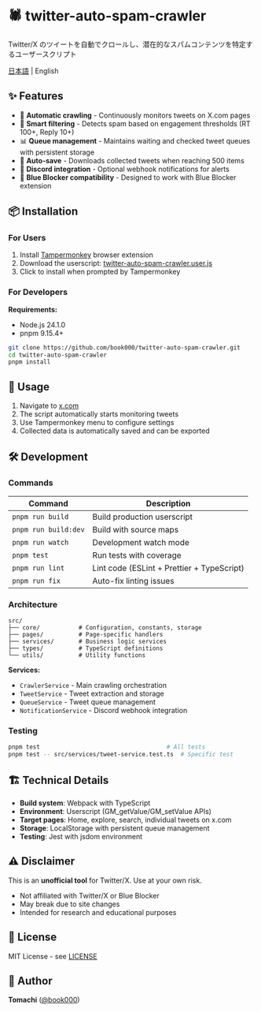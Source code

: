 # 🕷️ twitter-auto-spam-crawler

Twitter/X のツイートを自動でクロールし、潜在的なスパムコンテンツを特定するユーザースクリプト

[日本語](README-ja.md) | English

## ✨ Features

- 🔄 **Automatic crawling** - Continuously monitors tweets on X.com pages
- 🎯 **Smart filtering** - Detects spam based on engagement thresholds (RT 100+, Reply 10+)
- 📊 **Queue management** - Maintains waiting and checked tweet queues with persistent storage
- 💾 **Auto-save** - Downloads collected tweets when reaching 500 items
- 🔔 **Discord integration** - Optional webhook notifications for alerts
- 🧩 **Blue Blocker compatibility** - Designed to work with Blue Blocker extension

## 📦 Installation

### For Users

1. Install [Tampermonkey](https://www.tampermonkey.net/) browser extension
2. Download the userscript: [twitter-auto-spam-crawler.user.js](https://github.com/book000/twitter-auto-spam-crawler/releases/latest/download/twitter-auto-spam-crawler.user.js)
3. Click to install when prompted by Tampermonkey

### For Developers

**Requirements:**
- Node.js 24.1.0
- pnpm 9.15.4+

```bash
git clone https://github.com/book000/twitter-auto-spam-crawler.git
cd twitter-auto-spam-crawler
pnpm install
```

## 🚀 Usage

1. Navigate to [x.com](https://x.com)
2. The script automatically starts monitoring tweets
3. Use Tampermonkey menu to configure settings
4. Collected data is automatically saved and can be exported

## 🛠️ Development

### Commands

| Command | Description |
|---------|-------------|
| `pnpm run build` | Build production userscript |
| `pnpm run build:dev` | Build with source maps |
| `pnpm run watch` | Development watch mode |
| `pnpm test` | Run tests with coverage |
| `pnpm run lint` | Lint code (ESLint + Prettier + TypeScript) |
| `pnpm run fix` | Auto-fix linting issues |

### Architecture

```
src/
├── core/           # Configuration, constants, storage
├── pages/          # Page-specific handlers
├── services/       # Business logic services
├── types/          # TypeScript definitions
└── utils/          # Utility functions
```

**Services:**
- `CrawlerService` - Main crawling orchestration
- `TweetService` - Tweet extraction and storage
- `QueueService` - Tweet queue management
- `NotificationService` - Discord webhook integration

### Testing

```bash
pnpm test                                    # All tests
pnpm test -- src/services/tweet-service.test.ts  # Specific test
```

## 🏗️ Technical Details

- **Build system**: Webpack with TypeScript
- **Environment**: Userscript (GM_getValue/GM_setValue APIs)
- **Target pages**: Home, explore, search, individual tweets on x.com
- **Storage**: LocalStorage with persistent queue management
- **Testing**: Jest with jsdom environment

## ⚠️ Disclaimer

This is an **unofficial tool** for Twitter/X. Use at your own risk.

- Not affiliated with Twitter/X or Blue Blocker
- May break due to site changes
- Intended for research and educational purposes

## 📄 License

MIT License - see [LICENSE](LICENSE)

## 👤 Author

**Tomachi** ([@book000](https://github.com/book000))